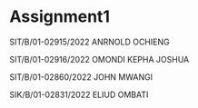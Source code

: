 # Assignment1
SIT/B/01-02915/2022  ANRNOLD OCHIENG

SIT/B/01-02916/2022  OMONDI KEPHA JOSHUA

SIT/B/01-02860/2022  JOHN MWANGI

SIK/B/01-02831/2022  ELIUD OMBATI

